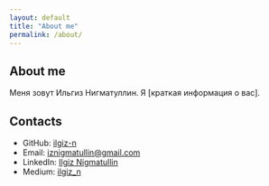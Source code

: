 ```yaml
---
layout: default
title: "About me"
permalink: /about/
---
```

## About me

Меня зовут Ильгиз Нигматуллин. Я [краткая информация о вас].

## Contacts

- GitHub: [ilgiz-n](https://github.com/ilgiz-n)
- Email: [iznigmatullin@gmail.com](mailto:iznigmatullin@gmail.com)
- LinkedIn: [Ilgiz Nigmatullin](https://www.linkedin.com/posts/ilgiz-nigmatullin)
- Medium: [ilgiz_n](https://medium.com/@ilgiz_n)
